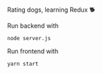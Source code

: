 Rating dogs, learning Redux 🐕

Run backend with 
```
node server.js
```

Run frontend with 
```
yarn start
```


